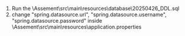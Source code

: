 1. Run the \Assement\src\main\resources\database\20250426_DDL.sql
2. change "spring.datasource.url", "spring.datasource.username", "spring.datasource.password" inside \Assement\src\main\resources\application.properties 
